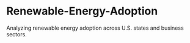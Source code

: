 # Renewable-Energy-Adoption
Analyzing renewable energy adoption across U.S. states and business sectors.
